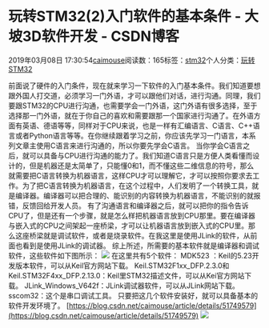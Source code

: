 
# 玩转STM32(2)入门软件的基本条件 - 大坡3D软件开发 - CSDN博客

2019年03月08日 17:30:54[caimouse](https://me.csdn.net/caimouse)阅读数：165标签：[stm32](https://so.csdn.net/so/search/s.do?q=stm32&t=blog)个人分类：[玩转STM32](https://blog.csdn.net/caimouse/article/category/8714971)



前面说了硬件的入门条件，现在就来学习一下软件的入门基本条件。我们知道要想跟外国人打交道，必须学习一门外语，才可以跟他们对话，进行沟通。同理，我们要跟STM32的CPU进行沟通，也需要学会一门外语，这门外语有很多选择，至于选择那一门外语，就在于你自己的喜欢和需要跟那一个国家进行沟通了。在外语方面有英语、德语等等，同样对于CPU来说，也是一样有汇编语言、C语言、C++语言或者Python语言等等。在你继续跟着学习之前，你应该先学习一门语言，本系列文章主使用C语言来进行沟通的，所以你要先学会C语言。
当你学会C语言之后，就可以具备与CPU进行沟通的能力了。我们知道C语言只是方便人类看懂而设计的，但是机器还是太简单了，只能懂0和1，而不懂这些二维信息的符号，那么就需要把C语言转换为机器语言，这样CPU才可以理解它，才可以按照你要求去工作。为了把C语言转换为机器语言，在这个过程中，人们发明了一个转换工具，就是编译器。编译器可以把合理的、能识别的内容转换为机器语言，不能识别的就报错，反馈回给开发人员。
有了沟通语言和编译器之后，就可以把你的指令告诉CPU了，但是还有一个步骤，就是怎么样把机器语言放到CPU那里。要在编译器与嵌入式的CPU之间架起一座桥梁，才可以让机器语言放到嵌入式的CPU里。那么这座桥梁就是调试软件，或者是烧录软件。在我这里是使用JLink的软件，从前面也看到是使用JLink的调试器。
综上所述，所需要的基本软件就是编译器和调试软件，这些软件如下图所示：
![](https://img-blog.csdnimg.cn/20190308172729848.png?x-oss-process=image/watermark,type_ZmFuZ3poZW5naGVpdGk,shadow_10,text_aHR0cHM6Ly9teXNvZnQuYmxvZy5jc2RuLm5ldA==,size_16,color_FFFFFF,t_70)
在这里共有5个软件：
MDK523 ：Keil的5.23开发版本软件，可以从Keil官方网站下载。
Keil.STM32F1xx_DFP.2.3.0和Keil.STM32F4xx_DFP.2.13.0：Keil里STM32描述文件，可以从Kei官方网站下载。
JLink_Windows_V642f：JLink调试器软件，可以从JLink网站下载。
sscom32：这个是串口调试工具。
只要把这几个软件安装好，就可以具备基本的软件开发环境了。
[https://blog.csdn.net/caimouse/article/details/51749579](https://blog.csdn.net/caimouse/article/details/51749579)
![](https://img-blog.csdnimg.cn/20190308173008357.jpg?x-oss-process=image/watermark,type_ZmFuZ3poZW5naGVpdGk,shadow_10,text_aHR0cHM6Ly9teXNvZnQuYmxvZy5jc2RuLm5ldA==,size_16,color_FFFFFF,t_70)

